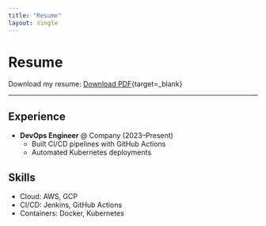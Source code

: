```yaml
---
title: "Resume"
layout: single
---
```


# Resume

Download my resume: [Download PDF](/resume/resume.pdf){target=_blank}

---

## Experience
- **DevOps Engineer** @ Company (2023–Present)  
  - Built CI/CD pipelines with GitHub Actions
  - Automated Kubernetes deployments

## Skills
- Cloud: AWS, GCP
- CI/CD: Jenkins, GitHub Actions
- Containers: Docker, Kubernetes

